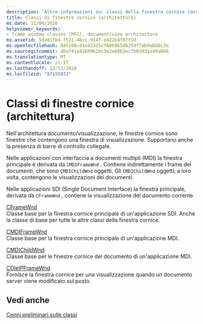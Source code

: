 ```yaml
---
description: 'Altre informazioni su: classi della finestra cornice (architettura)'
title: Classi di finestre cornice (architettura)
ms.date: 11/04/2016
helpviewer_keywords:
- frame window classes [MFC], document/view architecture
ms.assetid: 5da01fb4-f531-46cc-914f-e422e4f07f5d
ms.openlocfilehash: 045108cd1e45325cf6069b5d8259ffab9abb0c2e
ms.sourcegitcommit: d6af41e42699628c3e2e6063ec7b03931a49a098
ms.translationtype: MT
ms.contentlocale: it-IT
ms.lasthandoff: 12/11/2020
ms.locfileid: "97155033"
---
```

# <a name="frame-window-classes-architecture"></a>Classi di finestre cornice (architettura)

Nell'architettura documento/visualizzazione, le finestre cornice sono finestre che contengono una finestra di visualizzazione. Supportano anche la presenza di barre di controllo collegate.

Nelle applicazioni con interfaccia a documenti multipli (MDI) la finestra principale è derivata da `CMDIFrameWnd` . Contiene indirettamente i frame dei documenti, che sono `CMDIChildWnd` oggetti. Gli `CMDIChildWnd` oggetti, a loro volta, contengono le visualizzazioni dei documenti.

Nelle applicazioni SDI (Single Document Interface) la finestra principale, derivata da `CFrameWnd` , contiene la visualizzazione del documento corrente.

[CFrameWnd](reference/cframewnd-class.md)<br/>
Classe base per la finestra cornice principale di un'applicazione SDI. Anche la classe di base per tutte le altre classi della finestra cornice.

[CMDIFrameWnd](reference/cmdiframewnd-class.md)<br/>
Classe base per la finestra cornice principale di un'applicazione MDI.

[CMDIChildWnd](reference/cmdichildwnd-class.md)<br/>
Classe base per le finestre cornice del documento di un'applicazione MDI.

[COleIPFrameWnd](reference/coleipframewnd-class.md)<br/>
Fornisce la finestra cornice per una visualizzazione quando un documento server viene modificato sul posto.

## <a name="see-also"></a>Vedi anche

[Cenni preliminari sulle classi](class-library-overview.md)
